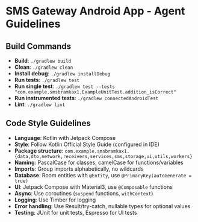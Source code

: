# SMS Gateway Android App - Agent Guidelines

## Build Commands
- **Build**: `./gradlew build`
- **Clean**: `./gradlew clean`
- **Install debug**: `./gradlew installDebug`
- **Run tests**: `./gradlew test`
- **Run single test**: `./gradlew test --tests "com.example.smsbramkax1.ExampleUnitTest.addition_isCorrect"`
- **Run instrumented tests**: `./gradlew connectedAndroidTest`
- **Lint**: `./gradlew lint`

## Code Style Guidelines
- **Language**: Kotlin with Jetpack Compose
- **Style**: Follow Kotlin Official Style Guide (configured in IDE)
- **Package structure**: `com.example.smsbramkax1.{data,dto,network,receivers,services,sms,storage,ui,utils,workers}`
- **Naming**: PascalCase for classes, camelCase for functions/variables
- **Imports**: Group imports alphabetically, no wildcards
- **Database**: Room entities with `@Entity`, use `@PrimaryKey(autoGenerate = true)`
- **UI**: Jetpack Compose with Material3, use `@Composable` functions
- **Async**: Use coroutines (`suspend` functions, `withContext`)
- **Logging**: Use Timber for logging
- **Error handling**: Use Result/try-catch, nullable types for optional values
- **Testing**: JUnit for unit tests, Espresso for UI tests